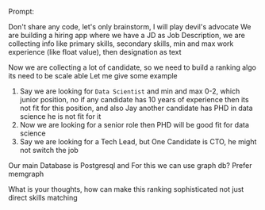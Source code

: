 
Prompt: 

Don't share any code, let's only brainstorm, I will play devil's advocate
We are building a hiring app where we have a JD as Job Description, we are collecting info like primary skills, secondary skills, min and max work experience (like float value), then designation as text

Now we are collecting a lot of candidate, so we need to build a ranking algo
its need to be scale able
Let me give some example
1. Say we are looking for `Data Scientist` and min and max 0-2, which junior position, no if any candidate has 10 years of experience then its not fit for this position, and also Jay another candidate has PHD in data science he is not fit for it
2. Now we are looking for a senior role then PHD will be good fit for data science
3. Say we are looking for a Tech Lead, but One Candidate is CTO, he might not switch the job


Our main Database is Postgresql and For this we can use graph db? Prefer memgraph

What is your thoughts, how can make this ranking sophisticated not just direct skills matching

